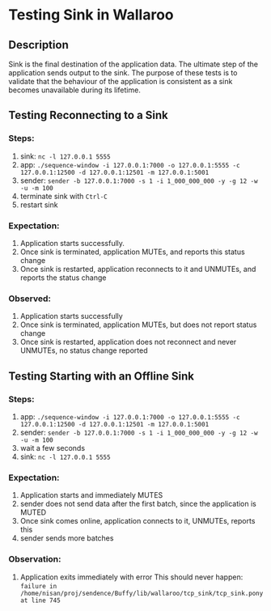 # Testing Sink in Wallaroo

## Description
Sink is the final destination of the application data. The ultimate step of the application sends output to the sink.
The purpose of these tests is to validate that the behaviour of the application is consistent as a sink becomes unavailable during its lifetime.

## Testing Reconnecting to a Sink

### Steps:

1. sink: `nc -l 127.0.0.1 5555`
1. app: `./sequence-window -i 127.0.0.1:7000 -o 127.0.0.1:5555 -c 127.0.0.1:12500 -d 127.0.0.1:12501 -m 127.0.0.1:5001`
1. sender: `sender -b 127.0.0.1:7000 -s 1 -i 1_000_000_000 -y -g 12 -w -u -m 100`
1. terminate sink with `Ctrl-C`
1. restart sink

### Expectation:
1. Application starts successfully.
1. Once sink is terminated, application MUTEs, and reports this status change
1. Once sink is restarted, application reconnects to it and UNMUTEs, and reports the status change

### Observed:
1. Application starts successfully
1. Once sink is terminated, application MUTEs, but does not report status change
1. Once sink is restarted, application does not reconnect and never UNMUTEs, no status change reported


## Testing Starting with an Offline Sink

### Steps:

1. app: `./sequence-window -i 127.0.0.1:7000 -o 127.0.0.1:5555 -c 127.0.0.1:12500 -d 127.0.0.1:12501 -m 127.0.0.1:5001`
1. sender: `sender -b 127.0.0.1:7000 -s 1 -i 1_000_000_000 -y -g 12 -w -u -m 100`
1. wait a few seconds
1. sink: `nc -l 127.0.0.1 5555`

### Expectation:

1. Application starts and immediately MUTES
1. sender does not send data after the first batch, since the application is MUTED
1. Once sink comes online, application connects to it, UNMUTEs, reports this
1. sender sends more batches

### Observation:

1. Application exits immediately with error This should never happen: `failure in /home/nisan/proj/sendence/Buffy/lib/wallaroo/tcp_sink/tcp_sink.pony at line 745`
